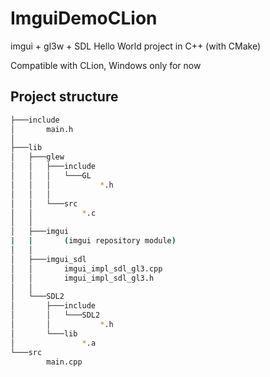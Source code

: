 # ImguiDemoCLion

imgui + gl3w + SDL Hello World project in C++ (with CMake)

Compatible with CLion, Windows only for now

## Project structure

```bash
├───include
│       main.h
│
├───lib
│   ├───glew
│   │   ├───include
│   │   │   └───GL
│   │   │           *.h
│   │   │
│   │   └───src
│   │           *.c
│   │
│   ├───imgui
|   |       (imgui repository module)
│   │
│   ├───imgui_sdl
│   │       imgui_impl_sdl_gl3.cpp
│   │       imgui_impl_sdl_gl3.h
│   │
│   └───SDL2
│       ├───include
│       │   └───SDL2
│       │           *.h
│       └───lib
│               *.a
└───src
        main.cpp
```
